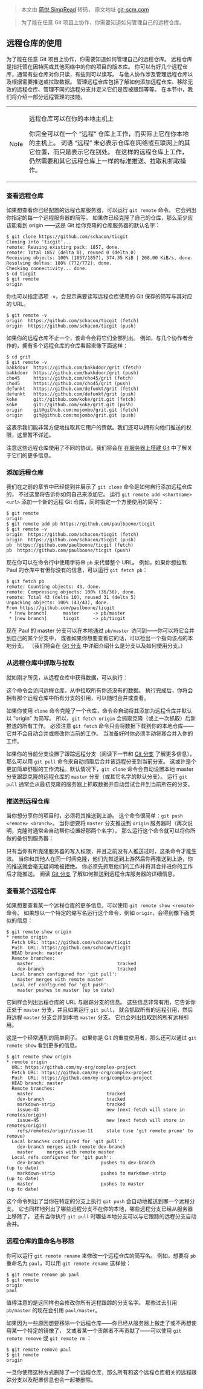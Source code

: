 > 本文由 [简悦 SimpRead](http://ksria.com/simpread/) 转码， 原文地址 [git-scm.com](https://git-scm.com/book/zh/v2/Git-%E5%9F%BA%E7%A1%80-%E8%BF%9C%E7%A8%8B%E4%BB%93%E5%BA%93%E7%9A%84%E4%BD%BF%E7%94%A8)

> 为了能在任意 Git 项目上协作，你需要知道如何管理自己的远程仓库。

远程仓库的使用
-------

为了能在任意 Git 项目上协作，你需要知道如何管理自己的远程仓库。 远程仓库是指托管在因特网或其他网络中的你的项目的版本库。 你可以有好几个远程仓库，通常有些仓库对你只读，有些则可以读写。 与他人协作涉及管理远程仓库以及根据需要推送或拉取数据。 管理远程仓库包括了解如何添加远程仓库、移除无效的远程仓库、管理不同的远程分支并定义它们是否被跟踪等等。 在本节中，我们将介绍一部分远程管理的技能。

<table><tbody><tr><td><p>Note</p></td><td><p>远程仓库可以在你的本地主机上</p><p>你完全可以在一个 “远程” 仓库上工作，而实际上它在你本地的主机上。 词语 “远程” 未必表示仓库在网络或互联网上的其它位置，而只是表示它在别处。 在这样的远程仓库上工作，仍然需要和其它远程仓库上一样的标准推送、拉取和抓取操作。</p></td></tr></tbody></table>

### 查看远程仓库

如果想查看你已经配置的远程仓库服务器，可以运行 `git remote` 命令。 它会列出你指定的每一个远程服务器的简写。 如果你已经克隆了自己的仓库，那么至少应该能看到 origin ——这是 Git 给你克隆的仓库服务器的默认名字：

```
$ git clone https://github.com/schacon/ticgit
Cloning into 'ticgit'...
remote: Reusing existing pack: 1857, done.
remote: Total 1857 (delta 0), reused 0 (delta 0)
Receiving objects: 100% (1857/1857), 374.35 KiB | 268.00 KiB/s, done.
Resolving deltas: 100% (772/772), done.
Checking connectivity... done.
$ cd ticgit
$ git remote
origin

```

你也可以指定选项 `-v`，会显示需要读写远程仓库使用的 Git 保存的简写与其对应的 URL。

```
$ git remote -v
origin	https://github.com/schacon/ticgit (fetch)
origin	https://github.com/schacon/ticgit (push)

```

如果你的远程仓库不止一个，该命令会将它们全部列出。 例如，与几个协作者合作的，拥有多个远程仓库的仓库看起来像下面这样：

```
$ cd grit
$ git remote -v
bakkdoor  https://github.com/bakkdoor/grit (fetch)
bakkdoor  https://github.com/bakkdoor/grit (push)
cho45     https://github.com/cho45/grit (fetch)
cho45     https://github.com/cho45/grit (push)
defunkt   https://github.com/defunkt/grit (fetch)
defunkt   https://github.com/defunkt/grit (push)
koke      git://github.com/koke/grit.git (fetch)
koke      git://github.com/koke/grit.git (push)
origin    git@github.com:mojombo/grit.git (fetch)
origin    git@github.com:mojombo/grit.git (push)

```

这表示我们能非常方便地拉取其它用户的贡献。我们还可以拥有向他们推送的权限，这里暂不详述。

注意这些远程仓库使用了不同的协议。我们将会在 [在服务器上搭建 Git](https://git-scm.com/book/zh/v2/ch00/_getting_git_on_a_server) 中了解关于它们的更多信息。

### 添加远程仓库

我们在之前的章节中已经提到并展示了 `git clone` 命令是如何自行添加远程仓库的， 不过这里将告诉你如何自己来添加它。 运行 `git remote add <shortname> <url>` 添加一个新的远程 Git 仓库，同时指定一个方便使用的简写：

```
$ git remote
origin
$ git remote add pb https://github.com/paulboone/ticgit
$ git remote -v
origin	https://github.com/schacon/ticgit (fetch)
origin	https://github.com/schacon/ticgit (push)
pb	https://github.com/paulboone/ticgit (fetch)
pb	https://github.com/paulboone/ticgit (push)

```

现在你可以在命令行中使用字符串 `pb` 来代替整个 URL。 例如，如果你想拉取 Paul 的仓库中有但你没有的信息，可以运行 `git fetch pb`：

```
$ git fetch pb
remote: Counting objects: 43, done.
remote: Compressing objects: 100% (36/36), done.
remote: Total 43 (delta 10), reused 31 (delta 5)
Unpacking objects: 100% (43/43), done.
From https://github.com/paulboone/ticgit
 * [new branch]      master     -> pb/master
 * [new branch]      ticgit     -> pb/ticgit

```

现在 Paul 的 master 分支可以在本地通过 `pb/master` 访问到——你可以将它合并到自己的某个分支中， 或者如果你想要查看它的话，可以检出一个指向该点的本地分支。 （我们将会在 [Git 分支](https://git-scm.com/book/zh/v2/ch00/ch03-git-branching) 中详细介绍什么是分支以及如何使用分支。）

### 从远程仓库中抓取与拉取

就如刚才所见，从远程仓库中获得数据，可以执行：

这个命令会访问远程仓库，从中拉取所有你还没有的数据。 执行完成后，你将会拥有那个远程仓库中所有分支的引用，可以随时合并或查看。

如果你使用 `clone` 命令克隆了一个仓库，命令会自动将其添加为远程仓库并默认以 “origin” 为简写。 所以，`git fetch origin` 会抓取克隆（或上一次抓取）后新推送的所有工作。 必须注意 `git fetch` 命令只会将数据下载到你的本地仓库——它并不会自动合并或修改你当前的工作。 当准备好时你必须手动将其合并入你的工作。

如果你的当前分支设置了跟踪远程分支（阅读下一节和 [Git 分支](https://git-scm.com/book/zh/v2/ch00/ch03-git-branching) 了解更多信息）， 那么可以用 `git pull` 命令来自动抓取后合并该远程分支到当前分支。 这或许是个更加简单舒服的工作流程。默认情况下，`git clone` 命令会自动设置本地 master 分支跟踪克隆的远程仓库的 `master` 分支（或其它名字的默认分支）。 运行 `git pull` 通常会从最初克隆的服务器上抓取数据并自动尝试合并到当前所在的分支。

### 推送到远程仓库

当你想分享你的项目时，必须将其推送到上游。 这个命令很简单：`git push <remote> <branch>`。 当你想要将 `master` 分支推送到 `origin` 服务器时（再次说明，克隆时通常会自动帮你设置好那两个名字）， 那么运行这个命令就可以将你所做的备份到服务器：

只有当你有所克隆服务器的写入权限，并且之前没有人推送过时，这条命令才能生效。 当你和其他人在同一时间克隆，他们先推送到上游然后你再推送到上游，你的推送就会毫无疑问地被拒绝。 你必须先抓取他们的工作并将其合并进你的工作后才能推送。 阅读 [Git 分支](https://git-scm.com/book/zh/v2/ch00/ch03-git-branching) 了解如何推送到远程仓库服务器的详细信息。

### 查看某个远程仓库

如果想要查看某一个远程仓库的更多信息，可以使用 `git remote show <remote>` 命令。 如果想以一个特定的缩写名运行这个命令，例如 `origin`，会得到像下面类似的信息：

```
$ git remote show origin
* remote origin
  Fetch URL: https://github.com/schacon/ticgit
  Push  URL: https://github.com/schacon/ticgit
  HEAD branch: master
  Remote branches:
    master                               tracked
    dev-branch                           tracked
  Local branch configured for 'git pull':
    master merges with remote master
  Local ref configured for 'git push':
    master pushes to master (up to date)

```

它同样会列出远程仓库的 URL 与跟踪分支的信息。 这些信息非常有用，它告诉你正处于 `master` 分支，并且如果运行 `git pull`， 就会抓取所有的远程引用，然后将远程 `master` 分支合并到本地 `master` 分支。 它也会列出拉取到的所有远程引用。

这是一个经常遇到的简单例子。 如果你是 Git 的重度使用者，那么还可以通过 `git remote show` 看到更多的信息。

```
$ git remote show origin
* remote origin
  URL: https://github.com/my-org/complex-project
  Fetch URL: https://github.com/my-org/complex-project
  Push  URL: https://github.com/my-org/complex-project
  HEAD branch: master
  Remote branches:
    master                           tracked
    dev-branch                       tracked
    markdown-strip                   tracked
    issue-43                         new (next fetch will store in remotes/origin)
    issue-45                         new (next fetch will store in remotes/origin)
    refs/remotes/origin/issue-11     stale (use 'git remote prune' to remove)
  Local branches configured for 'git pull':
    dev-branch merges with remote dev-branch
    master     merges with remote master
  Local refs configured for 'git push':
    dev-branch                     pushes to dev-branch                     (up to date)
    markdown-strip                 pushes to markdown-strip                 (up to date)
    master                         pushes to master                         (up to date)

```

这个命令列出了当你在特定的分支上执行 `git push` 会自动地推送到哪一个远程分支。 它也同样地列出了哪些远程分支不在你的本地，哪些远程分支已经从服务器上移除了， 还有当你执行 `git pull` 时哪些本地分支可以与它跟踪的远程分支自动合并。

### 远程仓库的重命名与移除

你可以运行 `git remote rename` 来修改一个远程仓库的简写名。 例如，想要将 `pb` 重命名为 `paul`，可以用 `git remote rename` 这样做：

```
$ git remote rename pb paul
$ git remote
origin
paul

```

值得注意的是这同样也会修改你所有远程跟踪的分支名字。 那些过去引用 `pb/master` 的现在会引用 `paul/master`。

如果因为一些原因想要移除一个远程仓库——你已经从服务器上搬走了或不再想使用某一个特定的镜像了， 又或者某一个贡献者不再贡献了——可以使用 `git remote remove` 或 `git remote rm` ：

```
$ git remote remove paul
$ git remote
origin

```

一旦你使用这种方式删除了一个远程仓库，那么所有和这个远程仓库相关的远程跟踪分支以及配置信息也会一起被删除。